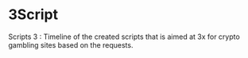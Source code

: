 # 3Script

Scripts 3 : Timeline of the created scripts that is aimed at 3x for crypto gambling sites based on the requests.
